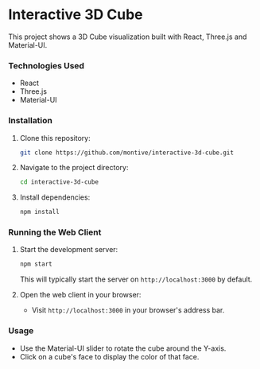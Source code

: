 # Interactive 3D Cube

This project shows a 3D Cube visualization built with React, Three.js and Material-UI.


### Technologies Used

- React
- Three.js
- Material-UI

### Installation

1. Clone this repository:

   ```bash
   git clone https://github.com/montive/interactive-3d-cube.git
   ```

2. Navigate to the project directory:

   ```bash
   cd interactive-3d-cube
   ```

3. Install dependencies:

   ```bash
   npm install
   ```

### Running the Web Client

1. Start the development server:

   ```bash
   npm start
   ```

   This will typically start the server on `http://localhost:3000` by default.

2. Open the web client in your browser:

   - Visit `http://localhost:3000` in your browser's address bar.

### Usage

- Use the Material-UI slider to rotate the cube around the Y-axis.
- Click on a cube's face to display the color of that face.
